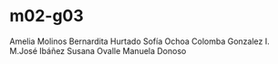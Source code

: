 # m02-g03
Amelia Molinos
Bernardita Hurtado
Sofía Ochoa
Colomba Gonzalez I.
M.José Ibáñez
Susana Ovalle
Manuela Donoso

